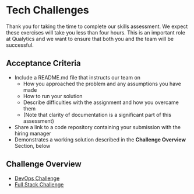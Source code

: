# Tech Challenges

Thank you for taking the time to complete our skills assessment. We expect these exercises will take you less than four hours. This is an important role at Qualytics and we want to ensure that both you and the team will be successful.

## Acceptance Criteria

* Include a README.md file that instructs our team on
  * How you approached the problem and any assumptions you have made
  * How to run your solution
  * Describe difficulties with the assignment and how you overcame them
  * (Note that clarity of documentation is a significant part of this assessment)
* Share a link to a code repository containing your submission with the hiring manager
* Demonstrates a working solution described in the **Challenge Overview** Section, below

## Challenge Overview

* [DevOps Challenge](devops/README.md)
* [Full Stack Challenge](fullstack/README.md)

